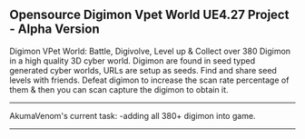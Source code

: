 Opensource Digimon Vpet World UE4.27 Project - Alpha Version
-------------------------------------
Digimon VPet World: Battle, Digivolve, Level up & Collect over 380 Digimon in a high quality 3D cyber world.
Digimon are found in seed typed generated cyber worlds, URLs are setup as seeds. Find and share seed levels with friends.
Defeat digimon to increase the scan rate percentage of them & then you can scan capture the digimon to obtain it.

-------------------------------------
AkumaVenom's current task:
-adding all 380+ digimon into game.

-------------------------------------

